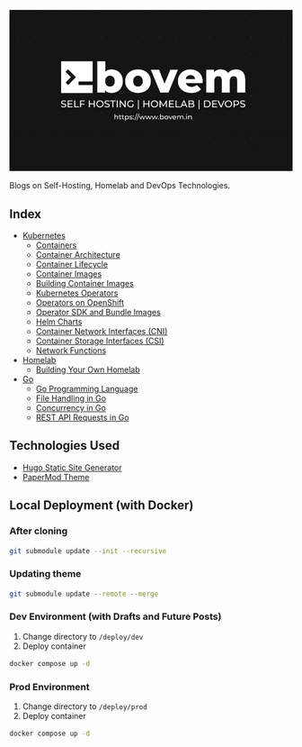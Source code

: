 [![Blog Cover Image](./static/bovem-cover.png)](https://www.bovem.in/)

Blogs on Self-Hosting, Homelab and DevOps Technologies.

## Index
-  <a target=_blank href="https://www.bovem.in/posts/kubernetes/">Kubernetes</a>
    -  <a target=_blank href="https://www.bovem.in/posts/kubernetes/containers/">Containers</a>
    -  <a target=_blank href="https://www.bovem.in/posts/kubernetes/container-architecture/">Container Architecture</a>
    -  <a target=_blank href="https://www.bovem.in/posts/kubernetes/container-lifecycle/">Container Lifecycle</a>
    -  <a target=_blank href="https://www.bovem.in/posts/kubernetes/container-images/">Container Images</a>
    -  <a target=_blank href="https://www.bovem.in/posts/kubernetes/building-container-images/">Building Container Images</a>
    -  <a target=_blank href="https://www.bovem.in/posts/kubernetes/kubernetes-operators/">Kubernetes Operators</a>
    -  <a target=_blank href="https://www.bovem.in/posts/kubernetes/operators-on-openshift/">Operators on OpenShift</a>
    -  <a target=_blank href="https://www.bovem.in/posts/kubernetes/operator-sdk/">Operator SDK and Bundle Images</a>
    -  <a target=_blank href="https://www.bovem.in/posts/kubernetes/helm-charts/">Helm Charts</a>
    -  <a target=_blank href="https://www.bovem.in/posts/kubernetes/container-network-interfaces/">Container Network Interfaces (CNI)</a>
    -  <a target=_blank href="https://www.bovem.in/posts/kubernetes/container-storage-interfaces/">Container Storage Interfaces (CSI)</a>
    -  <a target=_blank href="https://www.bovem.in/posts/kubernetes/network-functions/">Network Functions</a>
-  <a target=_blank href="https://www.bovem.in/posts/homelab/">Homelab</a>
    -  <a target=_blank href="https://www.bovem.in/posts/homelab/building-your-own-homelab/">Building Your Own Homelab</a>
-  <a target=_blank href="https://www.bovem.in/posts/go/">Go</a>
    -  <a target=_blank href="https://www.bovem.in/posts/go/go-programming-language/">Go Programming Language</a>
    -  <a target=_blank href="https://www.bovem.in/posts/go/file-handling-in-go/">File Handling in Go</a>
    -  <a target=_blank href="https://www.bovem.in/posts/go/concurrency-in-go/">Concurrency in Go</a>
    -  <a target=_blank href="https://www.bovem.in/posts/go/rest-api-requests-in-go/">REST API Requests in Go</a>

## Technologies Used
- [Hugo Static Site Generator](https://gohugo.io/)
- [PaperMod Theme](https://github.com/adityatelange/hugo-PaperMod)

## Local Deployment (with Docker)

### After cloning
```bash
git submodule update --init --recursive
```

### Updating theme
```bash
git submodule update --remote --merge
```

### Dev Environment (with Drafts and Future Posts)
1. Change directory to `/deploy/dev`
2. Deploy container
```bash
docker compose up -d
```

### Prod Environment
1. Change directory to `/deploy/prod`
2. Deploy container
```bash
docker compose up -d
```